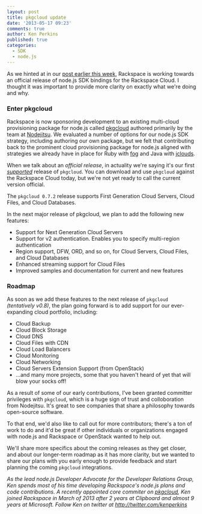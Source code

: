 ```yaml
---
layout: post
title: pkgcloud update
date: '2013-05-17 09:23'
comments: true
author: Ken Perkins
published: true
categories:
  - SDK
  - node.js
---
```

As we hinted at in our [post earlier this week](http://devops.rackspace.com/release-of-pkgcloud.html), Rackspace is working towards an official release of node.js SDK bindings for the Rackspace Cloud. I thought it was important to provide more clarity on exactly what we're doing and why. 

### Enter pkgcloud

Rackspace is now sponsoring development to an existing multi-cloud provisioning package for node.js called [pkgcloud](https://github.com/nodejitsu/pkgcloud) authored primarily by the team at [Nodejitsu](http://nodejitsu.com). We evaluated a number of options for our node.js SDK strategy, including authoring our own package, but we felt that contributing back to the prominent cloud provisioning package for node.js aligned with strategies we already have in place for Ruby with [fog](https://github.com/fog/fog) and Java with [jclouds](https://github.com/jclouds/jclouds).

When we talk about an *official release*, in actuality we're saying it's our first [*supported*](http://www.rackspace.com/blog/rackspace-developer-support-fanatical-support-for-your-code/) release of `pkgcloud`. You can download and use `pkgcloud` against the Rackspace Cloud today, but we're not yet ready to call the current version official. 

The `pkgcloud 0.7.2` release supports First Generation Cloud Servers, Cloud Files, and Cloud Databases.<!-- more --> 

In the next major release of pkgcloud, we plan to add the following new features:

* Support for Next Generation Cloud Servers
* Support for v2 authentication. Enables you to specify multi-region authentication
* Region support, DFW, ORD, and so on, for Cloud Servers, Cloud Files, and Cloud Databases
* Enhanced streaming support for Cloud Files
* Improved samples and documentation for current and new features

### Roadmap

As soon as we add these features to the next release of `pkgcloud` *(tentatively v0.8)*, the plan going forward is to add support for our ever-expanding cloud portfolio, including:

* Cloud Backup
* Cloud Block Storage
* Cloud DNS
* Cloud Files with CDN
* Cloud Load Balancers
* Cloud Monitoring
* Cloud Networking
* Cloud Servers Extension Support (from OpenStack)
* ...and many more projects, some that you haven't heard of yet that will blow your socks off!

As a result of some of our early contributions, I've been granted committer privileges with `pkgcloud`, which is a huge sign of trust and colloboration from Nodejitsu. It's great to see companies that share a philosophy towards open-source software.

To that end, we'd also like to call out for more contributors; there's a ton of work to do and it'd be great if other individuals or organizations engaged with node.js and Rackspace or OpenStack wanted to help out. 

We'll share more specifics about the coming releases as they get closer, and about our longer-term roadmap as it has more clarity, but we wanted to share our plans with you early enough to provide feedback and start planning the coming `pkgcloud` integrations.

_As the lead node.js Developer Advocate for the Developer Relations Group, Ken spends most of his time developing Rackspace's node.js plans and code contributions. A recently appointed core commiter on [pkgcloud](https://github.com/nodejitsu/pkgcloud), Ken joined Rackspace in March of 2013 after 2 years at Clipboard and almost 9 years at Microsoft. Follow Ken on twitter at <http://twitter.com/kenperkins>_
